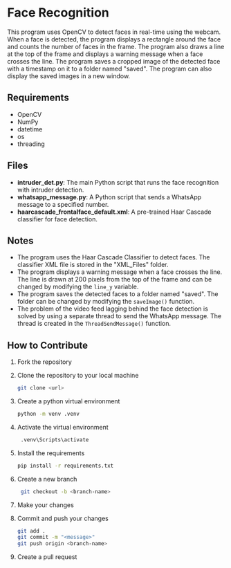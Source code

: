 # Face Recognition

This program uses OpenCV to detect faces in real-time using the webcam. When a face is detected, the program displays a rectangle around the face and counts the number of faces in the frame. The program also draws a line at the top of the frame and displays a warning message when a face crosses the line. The program saves a cropped image of the detected face with a timestamp on it to a folder named "saved". The program can also display the saved images in a new window.

## Requirements

- OpenCV
- NumPy
- datetime
- os
- threading

## Files

- **intruder_det.py**: The main Python script that runs the face recognition with intruder detection.
- **whatsapp_message.py**: A Python script that sends a WhatsApp message to a specified number.
- **haarcascade_frontalface_default.xml**: A pre-trained Haar Cascade classifier for face detection.

## Notes

- The program uses the Haar Cascade Classifier to detect faces. The classifier XML file is stored in the "XML_Files" folder.
- The program displays a warning message when a face crosses the line. The line is drawn at 200 pixels from the top of the frame and can be changed by modifying the `line_y` variable.
- The program saves the detected faces to a folder named "saved". The folder can be changed by modifying the `saveImage()` function.
- The problem of the video feed lagging behind the face detection is solved by using a separate thread to send the WhatsApp message. The thread is created in the `ThreadSendMessage()` function.

## How to Contribute

1. Fork the repository
2. Clone the repository to your local machine

   ```bash
   git clone <url>
   ```

3. Create a python virtual environment

   ```bash
   python -m venv .venv
   ```

4. Activate the virtual environment

   ```bash
    .venv\Scripts\activate
   ```

5. Install the requirements

   ```bash
   pip install -r requirements.txt
   ```

6. Create a new branch

   ```bash
    git checkout -b <branch-name>
   ```

7. Make your changes

8. Commit and push your changes

   ```bash
   git add .
   git commit -m "<message>"
   git push origin <branch-name>
   ```

9. Create a pull request
